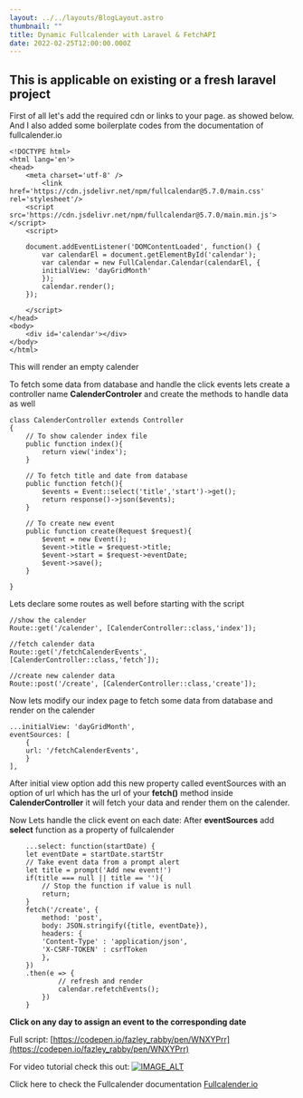```yaml
---
layout: ../../layouts/BlogLayout.astro
thumbnail: ""
title: Dynamic Fullcalender with Laravel & FetchAPI
date: 2022-02-25T12:00:00.000Z
---
```


## This is applicable on existing or a fresh laravel project

<p>
First of all let's add the required cdn or links to your page. as showed below. And I also added some boilerplate codes from the documentation of fullcalender.io
</p>



    <!DOCTYPE html>
    <html lang='en'>
    <head>
        <meta charset='utf-8' />
            <link href='https://cdn.jsdelivr.net/npm/fullcalendar@5.7.0/main.css' rel='stylesheet'/> 
        <script src='https://cdn.jsdelivr.net/npm/fullcalendar@5.7.0/main.min.js'></script> 
        <script>

        document.addEventListener('DOMContentLoaded', function() {
            var calendarEl = document.getElementById('calendar');
            var calendar = new FullCalendar.Calendar(calendarEl, {
            initialView: 'dayGridMonth'
            });
            calendar.render();
        });

        </script>
    </head>
    <body>
        <div id='calendar'></div>
    </body>
    </html>

<p>
This will render an empty calender
</p>

To fetch some data from database and handle the click events lets create a controller name **CalenderControler** and create the methods to handle data as well

    class CalenderController extends Controller
    {
        // To show calender index file
        public function index(){
            return view('index');
        }

        // To fetch title and date from database
        public function fetch(){
            $events = Event::select('title','start')->get();
            return response()->json($events);
        }

        // To create new event
        public function create(Request $request){
            $event = new Event();
            $event->title = $request->title;
            $event->start = $request->eventDate;
            $event->save();
        }

    }

Lets declare some routes as well before starting with the script 

    //show the calender
    Route::get('/calender', [CalenderController::class,'index']);

    //fetch calender data
    Route::get('/fetchCalenderEvents', [CalenderController::class,'fetch']);

    //create new calender data
    Route::post('/create', [CalenderController::class,'create']);


Now lets modify our index page to fetch some data from database and render on the calender

    ...initialView: 'dayGridMonth',
    eventSources: [
        {
        url: '/fetchCalenderEvents',
        }
    ],

After initial view option add this new property called eventSources with an option of url which has the url of your **fetch()** method inside **CalenderController** it will fetch your data and render them on the calender. 

Now Lets handle the click event on each date:
After **eventSources** add **select** function as a property of fullcalender  

        ...select: function(startDate) {
        let eventDate = startDate.startStr
        // Take event data from a prompt alert
        let title = prompt('Add new event!')
        if(title === null || title == ''){
            // Stop the function if value is null
            return;
        }
        fetch('/create', {
            method: 'post',
            body: JSON.stringify({title, eventDate}),
            headers: {
            'Content-Type' : 'application/json',
            'X-CSRF-TOKEN' : csrfToken
            },
        })
        .then(e => {
                // refresh and render
                calendar.refetchEvents();
            })
        }

**Click on any day to assign an event to the corresponding date**

Full script: [https://codepen.io/fazley_rabby/pen/WNXYPrr](https://codepen.io/fazley_rabby/pen/WNXYPrr)
   
For video tutorial check this out: 
[![IMAGE_ALT](https://img.youtube.com/vi/p5LOeVsGLSA/0.jpg)](https://www.youtube.com/watch?v=p5LOeVsGLSA&t)

Click here to check the Fullcalender documentation [Fullcalender.io](https://fullcalendar.io/docs/initialize-globals)